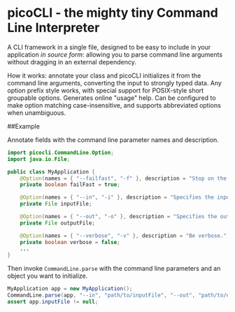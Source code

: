 # picoCLI - the mighty tiny Command Line Interpreter

A CLI framework in a single file, designed to be easy to include in your application _in source form_:
allowing you to parse command line arguments without dragging in an external dependency.

How it works: annotate your class and picoCLI initializes it from the command line arguments,
converting the input to strongly typed data. Any option prefix style works,
with special support for POSIX-style short groupable options.
Generates online "usage" help. Can be configured to make option matching case-insensitive,
and supports abbreviated options when unambiguous.

##Example

Annotate fields with the command line parameter names and description.

```java
import picocli.CommandLine.Option;
import java.io.File;

public class MyApplication {
    @Option(names = { "--failfast", "-f" }, description = "Stop on the first failure.")
    private boolean failFast = true;

    @Option(names = { "--in", "-i" }, description = "Specifies the input file.", required = true)
    private File inputFile;

    @Option(names = { "--out", "-o" }, description = "Specifies the output file.", required = true)
    private File outputFile;

    @Option(names = { "--verbose", "-v" }, description = "Be verbose.")
    private boolean verbose = false;
    ...
}
```

Then invoke `CommandLine.parse` with the command line parameters and an object you want to initialize.

```java
MyApplication app = new MyApplication();
CommandLine.parse(app, "--in", "path/to/inputFile", "--out", "path/to/outputFile");
assert app.inputFile != null;
```

